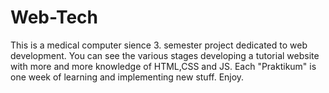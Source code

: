 # Web-Tech
This is a medical computer sience 3. semester project dedicated to web development.
You can see the various stages developing a tutorial website with more and more knowledge of HTML,CSS and JS.
Each "Praktikum" is one week of learning and implementing new stuff.
Enjoy.
